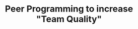 ---
    title: Peer Programming to increase "Team Quality"
    description: |
        Most engineering leaders are familiar with pair programming. You may already encourage it to foster learning in your team or as an alternative to ensuring code quality with pull-request reviews.
        
        This talk will show you the impact that collaboratively creating code has on "team quality" rather than just "code quality" - creating opportunities to build trust, increase shared ownership, and define and better understand a shared vision.
    short: a talk on the positive effects that collaborative software development can have on the quality of your team, not just your code
    recording: https://youtu.be/KxbzZjduzik?si=gi8Hku1fXt_FZe80&t=237
    slides: /slides/peer-prog-team-quality.html
---